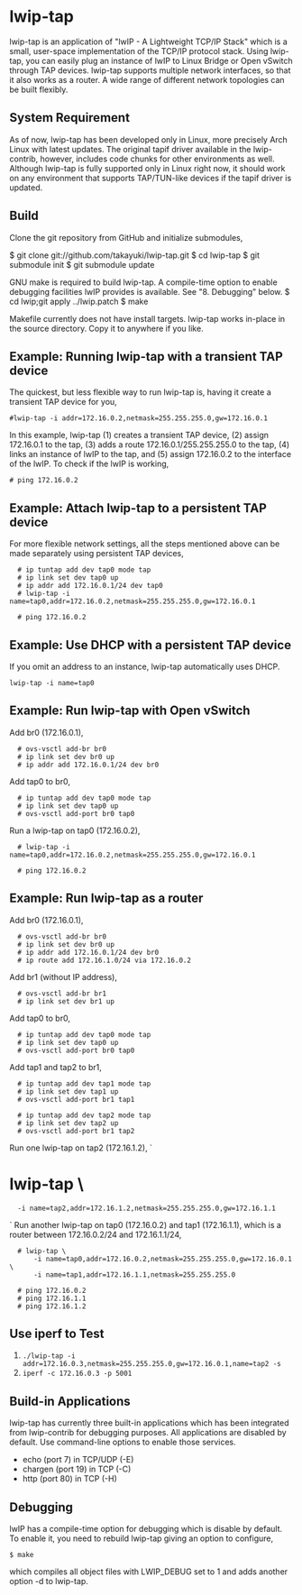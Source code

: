 # lwip-tap

lwip-tap is an application of "lwIP - A Lightweight TCP/IP Stack" which is
a small, user-space implementation of the TCP/IP protocol stack.
Using lwip-tap, you can easily plug an instance of lwIP to Linux Bridge or
Open vSwitch through TAP devices. lwip-tap supports multiple network
interfaces, so that it also works as a router. A wide range of different
network topologies can be built flexibly.


## System Requirement

As of now, lwip-tap has been developed only in Linux, more precisely Arch
Linux with latest updates. The original tapif driver available in the
lwip-contrib, however, includes code chunks for other environments as well.
Although lwip-tap is fully supported only in Linux right now, it should
work on any environment that supports TAP/TUN-like devices if the tapif
driver is updated.


## Build

Clone the git repository from GitHub and initialize submodules,

  $ git clone git://github.com/takayuki/lwip-tap.git
  $ cd lwip-tap
  $ git submodule init
  $ git submodule update

GNU make is required to build lwip-tap. A compile-time option to enable
debugging facilities lwIP provides is available. See "8. Debugging" below.
  $ cd lwip;git apply ../lwip.patch 
  $ make

Makefile currently does not have install targets. lwip-tap works in-place
in the source directory. Copy it to anywhere if you like.


## Example: Running lwip-tap with a transient TAP device

The quickest, but less flexible way to run lwip-tap is, having it create
a transient TAP device for you,

  `#lwip-tap -i addr=172.16.0.2,netmask=255.255.255.0,gw=172.16.0.1`

In this example, lwip-tap (1) creates a transient TAP device, (2) assign
172.16.0.1 to the tap, (3) adds a route 172.16.0.1/255.255.255.0 to the tap,
(4) links an instance of lwIP to the tap, and (5) assign 172.16.0.2 to the
interface of the lwIP. To check if the lwIP is working,

  `# ping 172.16.0.2`


## Example: Attach lwip-tap to a persistent TAP device

For more flexible network settings, all the steps mentioned above can be
made separately using persistent TAP devices,

```
  # ip tuntap add dev tap0 mode tap
  # ip link set dev tap0 up
  # ip addr add 172.16.0.1/24 dev tap0
  # lwip-tap -i name=tap0,addr=172.16.0.2,netmask=255.255.255.0,gw=172.16.0.1

  # ping 172.16.0.2
```

## Example: Use DHCP with a persistent TAP device

If you omit an address to an instance, lwip-tap automatically uses DHCP.

  `lwip-tap -i name=tap0`


## Example: Run lwip-tap with Open vSwitch

Add br0 (172.16.0.1),

```  
  # ovs-vsctl add-br br0
  # ip link set dev br0 up
  # ip addr add 172.16.0.1/24 dev br0
```

Add tap0 to br0,
```
  # ip tuntap add dev tap0 mode tap
  # ip link set dev tap0 up
  # ovs-vsctl add-port br0 tap0
```
Run a lwip-tap on tap0 (172.16.0.2),
```
  # lwip-tap -i name=tap0,addr=172.16.0.2,netmask=255.255.255.0,gw=172.16.0.1

  # ping 172.16.0.2
```

## Example: Run lwip-tap as a router

Add br0 (172.16.0.1),
```
  # ovs-vsctl add-br br0
  # ip link set dev br0 up
  # ip addr add 172.16.0.1/24 dev br0
  # ip route add 172.16.1.0/24 via 172.16.0.2
```
Add br1 (without IP address),
```
  # ovs-vsctl add-br br1
  # ip link set dev br1 up
```
Add tap0 to br0,
```
  # ip tuntap add dev tap0 mode tap
  # ip link set dev tap0 up
  # ovs-vsctl add-port br0 tap0
```
Add tap1 and tap2 to br1,
```
  # ip tuntap add dev tap1 mode tap
  # ip link set dev tap1 up
  # ovs-vsctl add-port br1 tap1

  # ip tuntap add dev tap2 mode tap
  # ip link set dev tap2 up
  # ovs-vsctl add-port br1 tap2
```
Run one lwip-tap on tap2 (172.16.1.2),
`
  # lwip-tap \
      -i name=tap2,addr=172.16.1.2,netmask=255.255.255.0,gw=172.16.1.1
`
Run another lwip-tap on tap0 (172.16.0.2) and tap1 (172.16.1.1), which is
a router between 172.16.0.2/24 and 172.16.1.1/24,
```
  # lwip-tap \
      -i name=tap0,addr=172.16.0.2,netmask=255.255.255.0,gw=172.16.0.1 \
      -i name=tap1,addr=172.16.1.1,netmask=255.255.255.0

  # ping 172.16.0.2
  # ping 172.16.1.1
  # ping 172.16.1.2
```
## Use iperf to Test  

1. `./lwip-tap -i addr=172.16.0.3,netmask=255.255.255.0,gw=172.16.0.1,name=tap2 -s`
2. `iperf -c 172.16.0.3 -p 5001`


## Build-in Applications

lwip-tap has currently three built-in applications which has been integrated
from lwip-contrib for debugging purposes. All applications are disabled by
default. Use command-line options to enable those services.

  - echo (port 7) in TCP/UDP (-E)
  - chargen (port 19) in TCP (-C)
  - http (port 80) in TCP (-H)


## Debugging

lwIP has a compile-time option for debugging which is disable by default.
To enable it, you need to rebuild lwip-tap giving an option to configure,

  `$ make`

which compiles all object files with LWIP_DEBUG set to 1 and adds another
option -d to lwip-tap.
